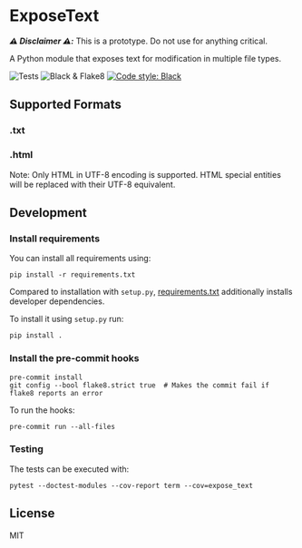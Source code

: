 # ExposeText

_**:warning: Disclaimer :warning::**_ This is a prototype. Do not use for anything critical.

A Python module that exposes text for modification in multiple file types.

![Tests](https://github.com/openredact/expose-text/workflows/Tests/badge.svg?branch=master)
![Black & Flake8](https://github.com/openredact/expose-text/workflows/Black%20&%20Flake8/badge.svg?branch=master)
[![Code style: Black](https://img.shields.io/badge/code%20style-black-000000.svg?style=flat-square)](https://github.com/ambv/black)

## Supported Formats

### .txt

### .html

Note: Only HTML in UTF-8 encoding is supported. HTML special entities will be replaced with their UTF-8 equivalent.

## Development

### Install requirements

You can install all requirements using:

```
pip install -r requirements.txt
```

Compared to installation with `setup.py`, [requirements.txt](requirements.txt) additionally installs developer dependencies.

To install it using `setup.py` run:

```
pip install .
```

### Install the pre-commit hooks

```
pre-commit install
git config --bool flake8.strict true  # Makes the commit fail if flake8 reports an error
```

To run the hooks:
```
pre-commit run --all-files
```

### Testing

The tests can be executed with:
```
pytest --doctest-modules --cov-report term --cov=expose_text
```

## License

MIT